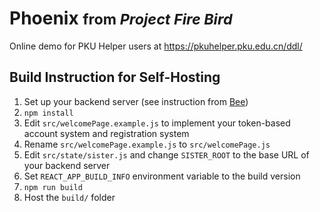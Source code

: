 # Phoenix <small>from _Project Fire Bird_</small>

Online demo for PKU Helper users at https://pkuhelper.pku.edu.cn/ddl/

## Build Instruction for Self-Hosting

1. Set up your backend server (see instruction from [Bee](https://github.com/pkuhelper-web/bee))
2. `npm install`
3. Edit `src/welcomePage.example.js` to implement your token-based account system and registration system
4. Rename `src/welcomePage.example.js` to `src/welcomePage.js`
5. Edit `src/state/sister.js` and change `SISTER_ROOT` to the base URL of your backend server
6. Set `REACT_APP_BUILD_INFO` environment variable to the build version
7. `npm run build`
8. Host the `build/` folder